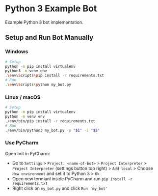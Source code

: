 # Python 3 Example Bot

Example Python 3 bot implementation.

## Setup and Run Bot Manually
### Windows
```bash
# Setup 
python -m pip install virtualenv
python3 -m venv env
.\env\Scripts\pip install -r requirements.txt
# Run
.\env\Scripts\python my_bot.py
```

### Linux / macOS
```bash
# Setup 
python -m pip install virtualenv
python -m venv env
./env/bin/pip install -r requirements.txt
# Run
./env/bin/python3 my_bot.py -p "$1" -i "$2"
```

### Use PyCharm
Open bot in PyCharm:
* Go to `Settings` > `Project: <name-of-bot>` > `Project Interpreter` > `Project Interpreter` (settings button top right) > `Add local` > 
Choose `New environment` and set it to Python 3 > `Ok` 
* Open new termianl inside PyCharm and run `pip install -r requirements.txt`
* Right click on `my_bot.py` and click `Run 'my_bot'`